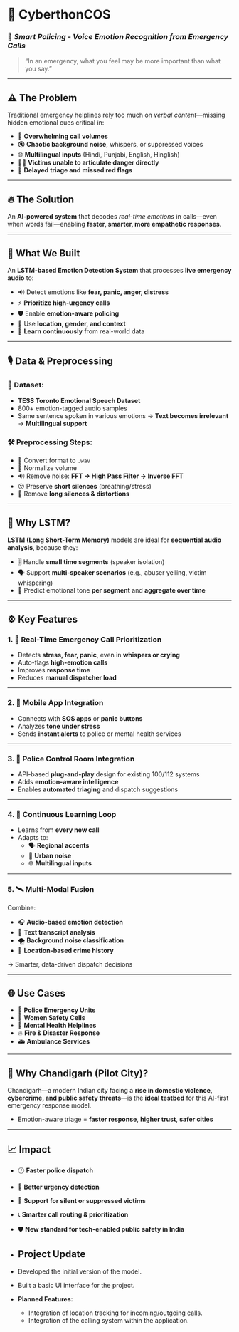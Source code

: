 # 🚨 CyberthonCOS  
### 🎯 *Smart Policing - Voice Emotion Recognition from Emergency Calls*

> “In an emergency, what you feel may be more important than what you say.”

---

## ⚠️ The Problem

Traditional emergency helplines rely too much on *verbal content*—missing hidden emotional cues critical in:

- 🚫 **Overwhelming call volumes**
- 🔇 **Chaotic background noise**, whispers, or suppressed voices  
- 🌐 **Multilingual inputs** (Hindi, Punjabi, English, Hinglish)  
- 🧍‍♀️ **Victims unable to articulate danger directly**  
- 🐢 **Delayed triage and missed red flags**  

---

## 🔥 The Solution

An **AI-powered system** that decodes *real-time emotions* in calls—even when words fail—enabling **faster, smarter, more empathetic responses**.

---

## 🧠 What We Built

An **LSTM-based Emotion Detection System** that processes **live emergency audio** to:

- 🔊 Detect emotions like **fear, panic, anger, distress**
- ⚡ **Prioritize high-urgency calls**
- 🛡️ Enable **emotion-aware policing**
- 📍 Use **location, gender, and context**
- 🔁 **Learn continuously** from real-world data

---

## 🎙️ Data & Preprocessing

### 📂 Dataset:
- **TESS Toronto Emotional Speech Dataset**
- 800+ emotion-tagged audio samples  
- Same sentence spoken in various emotions → **Text becomes irrelevant** → **Multilingual support**

### 🛠️ Preprocessing Steps:
- 🎵 Convert format to `.wav`
- 📢 Normalize volume
- 🔊 Remove noise: **FFT → High Pass Filter → Inverse FFT**
- 😮 Preserve **short silences** (breathing/stress)
- 🧹 Remove **long silences & distortions**

---

## 🤖 Why LSTM?

**LSTM (Long Short-Term Memory)** models are ideal for **sequential audio analysis**, because they:

- 🎚️ Handle **small time segments** (speaker isolation)
- 🗣️ Support **multi-speaker scenarios** (e.g., abuser yelling, victim whispering)
- 🎯 Predict emotional tone **per segment** and **aggregate over time**

---

## ⚙️ Key Features

### 1. 🚦 Real-Time Emergency Call Prioritization
- Detects **stress, fear, panic**, even in **whispers or crying**
- Auto-flags **high-emotion calls**
- Improves **response time**
- Reduces **manual dispatcher load**

---

### 2. 📲 Mobile App Integration
- Connects with **SOS apps** or **panic buttons**
- Analyzes **tone under stress**
- Sends **instant alerts** to police or mental health services

---

### 3. 🧩 Police Control Room Integration
- API-based **plug-and-play** design for existing 100/112 systems
- Adds **emotion-aware intelligence**
- Enables **automated triaging** and dispatch suggestions

---

### 4. 🧠 Continuous Learning Loop
- Learns from **every new call**
- Adapts to:
  - 🗣️ **Regional accents**
  - 🌆 **Urban noise**
  - 🌐 **Multilingual inputs**

---

### 5. 🛰️ Multi-Modal Fusion 
Combine:

- 🎧 **Audio-based emotion detection**
- 📄 **Text transcript analysis**
- 🌪️ **Background noise classification**
- 📍 **Location-based crime history**

→ Smarter, data-driven dispatch decisions

---

## 🌐 Use Cases

- 🚓 **Police Emergency Units**
- 🧕 **Women Safety Cells**
- 🧠 **Mental Health Helplines**
- 🔥 **Fire & Disaster Response**
- 🚑 **Ambulance Services**

---

## 🌟 Why Chandigarh (Pilot City)?

Chandigarh—a modern Indian city facing a **rise in domestic violence, cybercrime, and public safety threats**—is the **ideal testbed** for this AI-first emergency response model.

- Emotion-aware triage = **faster response**, **higher trust**, **safer cities**

---

## 📈 Impact

- 🕐 **Faster police dispatch**
- 🔎 **Better urgency detection**
- 💬 **Support for silent or suppressed victims**
- 📞 **Smarter call routing & prioritization**
- 🛡️ **New standard for tech-enabled public safety in India**

- ## Project Update

- Developed the initial version of the model.
- Built a basic UI interface for the project.
- **Planned Features:**
  - Integration of location tracking for incoming/outgoing calls.
  - Integration of the calling system within the application.

